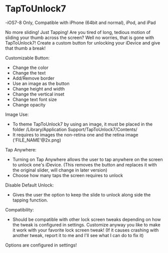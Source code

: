 # TapToUnlock7
-iOS7-8 Only, Compatible with iPhone (64bit and normal), iPod, and iPad

No more sliding! Just Tapping!
Are you tired of long, tedious motion of sliding your thumb across the screen? Well no worries, that is gone with TapToUnlock7! Create a custom button for unlocking your iDevice and give that thumb a break!

Customizable Button:
- Change the color
- Change the text
- Add/Remove border
- Use an image as the button
- Change height and width
- Change the vertical inset
- Change text font size
- Change opacity

Image Use:
- To theme TapToUnlock7 by using an image, it must be placed in the folder /Library/Application Support/TapToUnlock7/Contents/
- It requires to images the non-retina one and the retina image ('FILE_NAME'@2x.png)

Tap Anywhere:
- Turning on Tap Anywhere allows the user to tap anywhere on the screen to unlock one's iDevice. (This removes the button and replaces it with the original slider, will change in later version)
- Choose how many taps the screen requires to unlock

Disable Default Unlock:
- Gives the user the option to keep the slide to unlock along side the tapping function. 

Compatibility:
- Should be compatible with other lock screen tweaks depending on how the tweak is configured in settings. Customize anyway you like to make it work with your favorite lock screen tweak!
(If it causes crashing with another tweak, report it to me and I'll see what I can do to fix it)

Options are configured in settings!